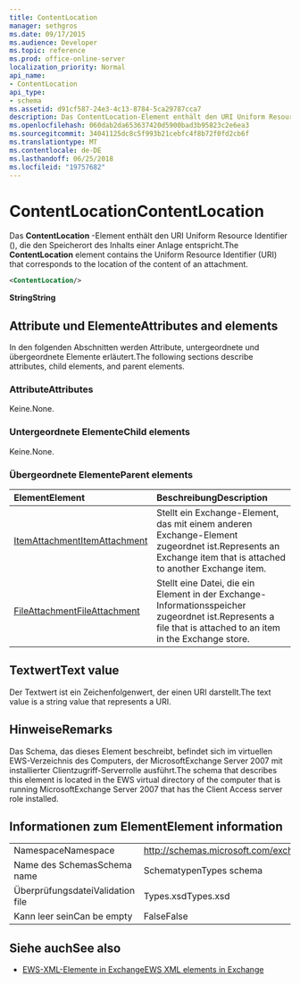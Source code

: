 ```yaml
---
title: ContentLocation
manager: sethgros
ms.date: 09/17/2015
ms.audience: Developer
ms.topic: reference
ms.prod: office-online-server
localization_priority: Normal
api_name:
- ContentLocation
api_type:
- schema
ms.assetid: d91cf587-24e3-4c13-8784-5ca29787cca7
description: Das ContentLocation-Element enthält den URI Uniform Resource Identifier (), die den Speicherort des Inhalts einer Anlage entspricht.
ms.openlocfilehash: 060dab2da653637420d5900bad3b95823c2e6ea3
ms.sourcegitcommit: 34041125dc8c5f993b21cebfc4f8b72f0fd2cb6f
ms.translationtype: MT
ms.contentlocale: de-DE
ms.lasthandoff: 06/25/2018
ms.locfileid: "19757682"
---
```

# <a name="contentlocation"></a><span data-ttu-id="72b1d-103">ContentLocation</span><span class="sxs-lookup"><span data-stu-id="72b1d-103">ContentLocation</span></span>

<span data-ttu-id="72b1d-104">Das **ContentLocation** -Element enthält den URI Uniform Resource Identifier (), die den Speicherort des Inhalts einer Anlage entspricht.</span><span class="sxs-lookup"><span data-stu-id="72b1d-104">The **ContentLocation** element contains the Uniform Resource Identifier (URI) that corresponds to the location of the content of an attachment.</span></span> 
  
```xml
<ContentLocation/>
```

 <span data-ttu-id="72b1d-105">**String**</span><span class="sxs-lookup"><span data-stu-id="72b1d-105">**String**</span></span>
## <a name="attributes-and-elements"></a><span data-ttu-id="72b1d-106">Attribute und Elemente</span><span class="sxs-lookup"><span data-stu-id="72b1d-106">Attributes and elements</span></span>

<span data-ttu-id="72b1d-107">In den folgenden Abschnitten werden Attribute, untergeordnete und übergeordnete Elemente erläutert.</span><span class="sxs-lookup"><span data-stu-id="72b1d-107">The following sections describe attributes, child elements, and parent elements.</span></span>
  
### <a name="attributes"></a><span data-ttu-id="72b1d-108">Attribute</span><span class="sxs-lookup"><span data-stu-id="72b1d-108">Attributes</span></span>

<span data-ttu-id="72b1d-109">Keine.</span><span class="sxs-lookup"><span data-stu-id="72b1d-109">None.</span></span>
  
### <a name="child-elements"></a><span data-ttu-id="72b1d-110">Untergeordnete Elemente</span><span class="sxs-lookup"><span data-stu-id="72b1d-110">Child elements</span></span>

<span data-ttu-id="72b1d-111">Keine.</span><span class="sxs-lookup"><span data-stu-id="72b1d-111">None.</span></span>
  
### <a name="parent-elements"></a><span data-ttu-id="72b1d-112">Übergeordnete Elemente</span><span class="sxs-lookup"><span data-stu-id="72b1d-112">Parent elements</span></span>

|<span data-ttu-id="72b1d-113">**Element**</span><span class="sxs-lookup"><span data-stu-id="72b1d-113">**Element**</span></span>|<span data-ttu-id="72b1d-114">**Beschreibung**</span><span class="sxs-lookup"><span data-stu-id="72b1d-114">**Description**</span></span>|
|:-----|:-----|
|[<span data-ttu-id="72b1d-115">ItemAttachment</span><span class="sxs-lookup"><span data-stu-id="72b1d-115">ItemAttachment</span></span>](itemattachment.md) <br/> |<span data-ttu-id="72b1d-116">Stellt ein Exchange-Element, das mit einem anderen Exchange-Element zugeordnet ist.</span><span class="sxs-lookup"><span data-stu-id="72b1d-116">Represents an Exchange item that is attached to another Exchange item.</span></span>  <br/> |
|[<span data-ttu-id="72b1d-117">FileAttachment</span><span class="sxs-lookup"><span data-stu-id="72b1d-117">FileAttachment</span></span>](fileattachment.md) <br/> |<span data-ttu-id="72b1d-118">Stellt eine Datei, die ein Element in der Exchange-Informationsspeicher zugeordnet ist.</span><span class="sxs-lookup"><span data-stu-id="72b1d-118">Represents a file that is attached to an item in the Exchange store.</span></span>  <br/> |
   
## <a name="text-value"></a><span data-ttu-id="72b1d-119">Textwert</span><span class="sxs-lookup"><span data-stu-id="72b1d-119">Text value</span></span>

<span data-ttu-id="72b1d-120">Der Textwert ist ein Zeichenfolgenwert, der einen URI darstellt.</span><span class="sxs-lookup"><span data-stu-id="72b1d-120">The text value is a string value that represents a URI.</span></span>
  
## <a name="remarks"></a><span data-ttu-id="72b1d-121">Hinweise</span><span class="sxs-lookup"><span data-stu-id="72b1d-121">Remarks</span></span>

<span data-ttu-id="72b1d-122">Das Schema, das dieses Element beschreibt, befindet sich im virtuellen EWS-Verzeichnis des Computers, der MicrosoftExchange Server 2007 mit installierter Clientzugriff-Serverrolle ausführt.</span><span class="sxs-lookup"><span data-stu-id="72b1d-122">The schema that describes this element is located in the EWS virtual directory of the computer that is running MicrosoftExchange Server 2007 that has the Client Access server role installed.</span></span>
  
## <a name="element-information"></a><span data-ttu-id="72b1d-123">Informationen zum Element</span><span class="sxs-lookup"><span data-stu-id="72b1d-123">Element information</span></span>

|||
|:-----|:-----|
|<span data-ttu-id="72b1d-124">Namespace</span><span class="sxs-lookup"><span data-stu-id="72b1d-124">Namespace</span></span>  <br/> |http://schemas.microsoft.com/exchange/services/2006/types  <br/> |
|<span data-ttu-id="72b1d-125">Name des Schemas</span><span class="sxs-lookup"><span data-stu-id="72b1d-125">Schema name</span></span>  <br/> |<span data-ttu-id="72b1d-126">Schematypen</span><span class="sxs-lookup"><span data-stu-id="72b1d-126">Types schema</span></span>  <br/> |
|<span data-ttu-id="72b1d-127">Überprüfungsdatei</span><span class="sxs-lookup"><span data-stu-id="72b1d-127">Validation file</span></span>  <br/> |<span data-ttu-id="72b1d-128">Types.xsd</span><span class="sxs-lookup"><span data-stu-id="72b1d-128">Types.xsd</span></span>  <br/> |
|<span data-ttu-id="72b1d-129">Kann leer sein</span><span class="sxs-lookup"><span data-stu-id="72b1d-129">Can be empty</span></span>  <br/> |<span data-ttu-id="72b1d-130">False</span><span class="sxs-lookup"><span data-stu-id="72b1d-130">False</span></span>  <br/> |
   
## <a name="see-also"></a><span data-ttu-id="72b1d-131">Siehe auch</span><span class="sxs-lookup"><span data-stu-id="72b1d-131">See also</span></span>



- [<span data-ttu-id="72b1d-132">EWS-XML-Elemente in Exchange</span><span class="sxs-lookup"><span data-stu-id="72b1d-132">EWS XML elements in Exchange</span></span>](ews-xml-elements-in-exchange.md)

